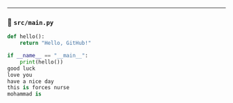 
---

### 📄 `src/main.py`
```python
def hello():
    return "Hello, GitHub!"

if __name__ == "__main__":
    print(hello())
good luck
love you
have a nice day
this is forces nurse
mohammad is 

